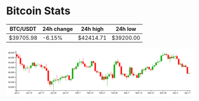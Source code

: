 # Bitcoin Stats

BTC/USDT|24h change|24h high|24h low|
|---|---|---|---|
|$39705.98|-6.15%|$42414.71|$39200.00|

<img src="./chart.svg">

